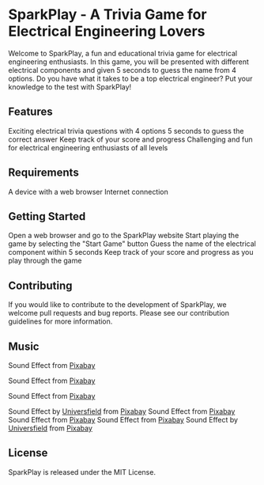 # SparkPlay - A Trivia Game for Electrical Engineering Lovers
Welcome to SparkPlay, a fun and educational trivia game for electrical engineering enthusiasts. In this game, you will be presented with different electrical components and given 5 seconds to guess the name from 4 options. Do you have what it takes to be a top electrical engineer? Put your knowledge to the test with SparkPlay!

## Features
Exciting electrical trivia questions with 4 options
5 seconds to guess the correct answer
Keep track of your score and progress
Challenging and fun for electrical engineering enthusiasts of all levels
## Requirements
A device with a web browser
Internet connection
## Getting Started
Open a web browser and go to the SparkPlay website
Start playing the game by selecting the "Start Game" button
Guess the name of the electrical component within 5 seconds
Keep track of your score and progress as you play through the game
## Contributing
If you would like to contribute to the development of SparkPlay, we welcome pull requests and bug reports. Please see our contribution guidelines for more information.

## Music
Sound Effect from <a href="https://pixabay.com/?utm_source=link-attribution&amp;utm_medium=referral&amp;utm_campaign=music&amp;utm_content=6346">Pixabay</a>

Sound Effect from <a href="https://pixabay.com/sound-effects/?utm_source=link-attribution&amp;utm_medium=referral&amp;utm_campaign=music&amp;utm_content=6297">Pixabay</a>

Sound Effect from <a href="https://pixabay.com/?utm_source=link-attribution&amp;utm_medium=referral&amp;utm_campaign=music&amp;utm_content=6185">Pixabay</a>

Sound Effect by <a href="https://pixabay.com/users/universfield-28281460/?utm_source=link-attribution&amp;utm_medium=referral&amp;utm_campaign=music&amp;utm_content=124464">Universfield</a> from <a href="https://pixabay.com/sound-effects//?utm_source=link-attribution&amp;utm_medium=referral&amp;utm_campaign=music&amp;utm_content=124464">Pixabay</a>
Sound Effect from <a href="https://pixabay.com/?utm_source=link-attribution&amp;utm_medium=referral&amp;utm_campaign=music&amp;utm_content=6008">Pixabay</a>
Sound Effect from <a href="https://pixabay.com/sound-effects/?utm_source=link-attribution&amp;utm_medium=referral&amp;utm_campaign=music&amp;utm_content=6912">Pixabay</a>
Sound Effect from <a href="https://pixabay.com/sound-effects/?utm_source=link-attribution&amp;utm_medium=referral&amp;utm_campaign=music&amp;utm_content=6776">Pixabay</a>
Sound Effect by <a href="https://pixabay.com/users/universfield-28281460/?utm_source=link-attribution&amp;utm_medium=referral&amp;utm_campaign=music&amp;utm_content=131903">Universfield</a> from <a href="https://pixabay.com//?utm_source=link-attribution&amp;utm_medium=referral&amp;utm_campaign=music&amp;utm_content=131903">Pixabay</a>

## License
SparkPlay is released under the MIT License.
